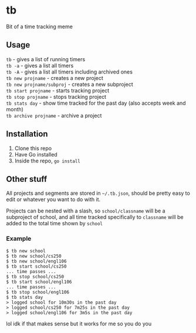 # tb
Bit of a time tracking meme

## Usage
`tb` - gives a list of running timers  
`tb -a` - gives a list all timers  
`tb -A` - gives a list all timers including archived ones  
`tb new projname` - creates a new project  
`tb new projname/subproj` - creates a new subproject  
`tb start projname` - starts tracking project  
`tb stop projname` - stops tracking project  
`tb stats day` - show time tracked for the past day (also accepts week and month)  
`tb archive projname` - archive a project  

## Installation
1. Clone this repo
2. Have Go installed
3. Inside the repo, `go install`

## Other stuff
All projects and segments are stored in `~/.tb.json`, should be pretty easy to edit or whatever you want to do with it.

Projects can be nested with a slash, so `school/classname` will be a subproject of school, and all time tracked specifically to `classname` will be added to the total time shown by `school`

### Example
```
$ tb new school
$ tb new school/cs250
$ tb new school/engl106
$ tb start school/cs250
... time passes ...
$ tb stop school/cs250
$ tb start school/engl106
... time passes ...
$ tb stop school/engl106
$ tb stats day
> logged school for 10m30s in the past day
> logged school/cs250 for 7m25s in the past day
> logged school/engl106 for 3m5s in the past day
```

lol idk if that makes sense but it works for me so you do you
